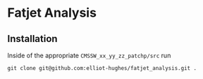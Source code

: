 # Fatjet Analysis

## Installation
Inside of the appropriate `CMSSW_xx_yy_zz_patchp/src` run
```
git clone git@github.com:elliot-hughes/fatjet_analysis.git .
```

